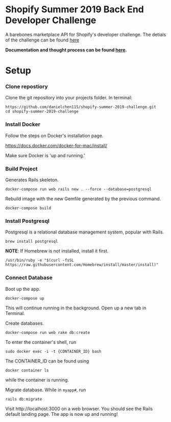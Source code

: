 # Shopify Summer 2019 Back End Developer Challenge

A barebones marketplace API for Shopify's developer challenge. The detials of the challenge can be found [here](https://docs.google.com/document/d/1J49NAOIoWYOumaoQCKopPfudWI_jsQWVKlXmw1f1r-4/edit)

__Documentation and thought process can be found [here](https://docs.google.com/document/d/1t_QGlkkPXH9zYwPVJik_UMXSU6BZ3LMLbU_dQ2_SkcI/edit?usp=sharing).__

# Setup

### Clone repostiory
Clone the git repository into your projects folder. In terminal:
```
https://github.com/danielchen115/shopify-summer-2019-challenge.git
cd shopify-summer-2019-challenge
```

### Install Docker
Follow the steps on Docker's installation page.

https://docs.docker.com/docker-for-mac/install/

Make sure Docker is 'up and running.'

### Build Project
Generates Rails skeleton.
```
docker-compose run web rails new . --force --database=postgresql
```

Rebuild image with the new Gemfile generated by the previous command.
```
docker-compose build
```

### Install Postgresql
Postgresql is a relational database management system, popular with Rails.
```
brew install postgresql
```
__NOTE__: If Homebrew is not installed, install it first.
```
/usr/bin/ruby -e "$(curl -fsSL https://raw.githubusercontent.com/Homebrew/install/master/install)"
```

### Connect Database
Boot up the app. 
```
docker-compose up
```
This will continue running in the background. Open up a new tab in Terminal.

Create databases.
```
docker-compose run web rake db:create
```
To enter the container's shell, run
```
sudo docker exec -i -t {CONTAINER_ID} bash
```
The CONTAINER_ID can be found using 
```
docker container ls
```
while the container is running.

Migrate database. While in `myapp#`, run 
```
rails db:migrate
```
Visit http://localhost:3000 on a web browser. You should see the Rails default landing page. The app is now up and running!
